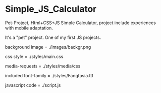 # Simple_JS_Calculator
Pet-Project, Html+CSS+JS Simple Calculator, project include experiences with mobile adaptation.

It's a "pet" project. One of my first JS projects.

background image = ./images/backgr.png

css style = ./styles/main.css

media-requests = ./styles/media/css

included font-family = ./styles/Fangtasia.ttf

javascript code = ./script.js
